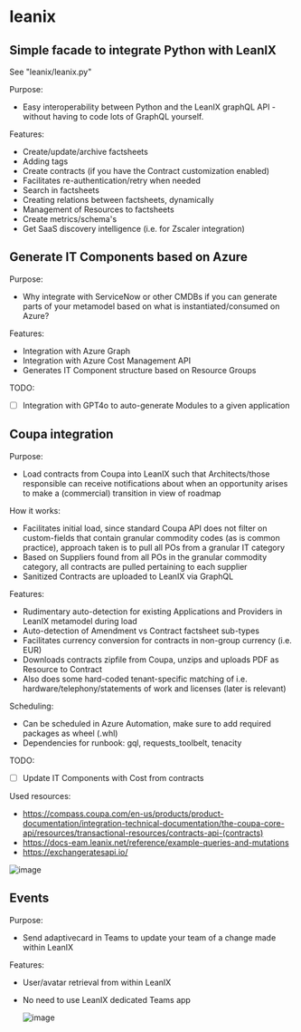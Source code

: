 # leanix

## Simple facade to integrate Python with LeanIX
See "leanix/leanix.py"

Purpose:
- Easy interoperability between Python and the LeanIX graphQL API - without having to code lots of GraphQL yourself.

Features:
- Create/update/archive factsheets
- Adding tags
- Create contracts (if you have the Contract customization enabled)
- Facilitates re-authentication/retry when needed
- Search in factsheets
- Creating relations between factsheets, dynamically
- Management of Resources to factsheets
- Create metrics/schema's
- Get SaaS discovery intelligence (i.e. for Zscaler integration)

## Generate IT Components based on Azure
Purpose:
- Why integrate with ServiceNow or other CMDBs if you can generate parts of your metamodel based on what is instantiated/consumed on Azure?

Features:
- Integration with Azure Graph
- Integration with Azure Cost Management API
- Generates IT Component structure based on Resource Groups

TODO:
- [ ] Integration with GPT4o to auto-generate Modules to a given application

## Coupa integration
Purpose:
- Load contracts from Coupa into LeanIX such that Architects/those responsible can receive notifications about when an opportunity arises to make a (commercial) transition in view of roadmap

How it works:
- Facilitates initial load, since standard Coupa API does not filter on custom-fields that contain granular commodity codes (as is common practice), approach taken is to pull all POs from a granular IT category
- Based on Suppliers found from all POs in the granular commodity category, all contracts are pulled pertaining to each supplier
- Sanitized Contracts are uploaded to LeanIX via GraphQL

Features:
- Rudimentary auto-detection for existing Applications and Providers in LeanIX metamodel during load
- Auto-detection of Amendment vs Contract factsheet sub-types
- Facilitates currency conversion for contracts in non-group currency (i.e. EUR)
- Downloads contracts zipfile from Coupa, unzips and uploads PDF as Resource to Contract
- Also does some hard-coded tenant-specific matching of i.e. hardware/telephony/statements of work and licenses (later is relevant)

Scheduling:
- Can be scheduled in Azure Automation, make sure to add required packages as wheel (.whl)
- Dependencies for runbook: gql, requests_toolbelt, tenacity

TODO: 
- [ ] Update IT Components with Cost from contracts

Used resources:
- https://compass.coupa.com/en-us/products/product-documentation/integration-technical-documentation/the-coupa-core-api/resources/transactional-resources/contracts-api-(contracts)
- https://docs-eam.leanix.net/reference/example-queries-and-mutations
- https://exchangeratesapi.io/

![image](https://github.com/user-attachments/assets/d7690ba6-0186-43d0-bccd-57f4a3483508)


## Events
Purpose:
- Send adaptivecard in Teams to update your team of a change made within LeanIX

Features:
- User/avatar retrieval from within LeanIX
- No need to use LeanIX dedicated Teams app

  ![image](https://github.com/user-attachments/assets/f2ad94f5-e964-489d-9cd1-3b09fbadb4b1)

